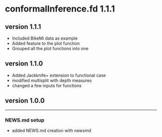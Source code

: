 # conformalInference.fd 1.1.1

## version 1.1.1

- Included BikeMi data as example
- Added feature to the plot function
- Grouped all the plot functions into one

## version 1.1.0

- Added Jackknife+ extension to functional case
- modified multisplit with depth measures
- changed a few inputs for functions

## version 1.0.0

---

### NEWS.md setup

- added NEWS.md creation with newsmd

